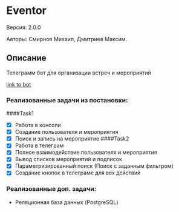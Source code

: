 # Eventor

Версия: 2.0.0

Авторы: Смирнов Михаил, Дмитриев Максим.

## Описание

Телеграмм бот для организации встреч и мероприятий

[link to bot](https://www.youtube.com/watch?v=dQw4w9WgXcQ&list=PLneRaqXoYlV10RUsU6uP-6cicVmwr0g2O&index=400)

### Реализованные задачи из постановки:

####Task1
- [x] Работа в консоли
- [x] Создание пользователя и мероприятия
- [x] Поиск и запись на мероприятие
####Task2
- [x] Работа в телеграм
- [x] Полное взаимодействие пользователя и мероприятия
- [x] Вывод списков мероприятий и подписок
- [x] Параметризированный поиск (Поиск с заданным фильтром)
- [x] Создание кнопок в телеграме для вех действий
### Реализованные доп. задачи:

* Реляционная база данных (PostgreSQL)